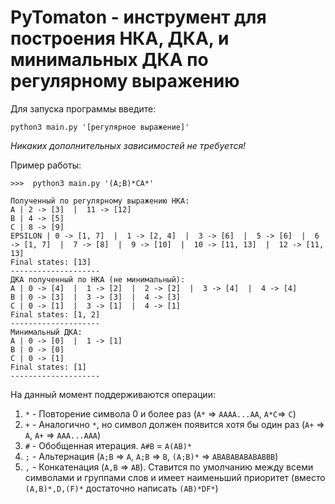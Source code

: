# PyTomaton - инструмент для построения НКА, ДКА, и минимальных ДКА по регулярному выражению

Для запуска программы введите:

```
python3 main.py '[регулярное выражение]'
```

_Никаких дополнительных зависимостей не требуется!_

Пример работы:

```
>>>  python3 main.py '(A;B)*CA*'

Полученный по регулярному выражению НКА:
A | 2 -> [3]  |  11 -> [12]
B | 4 -> [5]
C | 8 -> [9]
EPSILON | 0 -> [1, 7]  |  1 -> [2, 4]  |  3 -> [6]  |  5 -> [6]  |  6 -> [1, 7]  |  7 -> [8]  |  9 -> [10]  |  10 -> [11, 13]  |  12 -> [11, 13]
Final states: [13]
--------------------
ДКА полученный по НКА (не минимальный): 
A | 0 -> [4]  |  1 -> [2]  |  2 -> [2]  |  3 -> [4]  |  4 -> [4]
B | 0 -> [3]  |  3 -> [3]  |  4 -> [3]
C | 0 -> [1]  |  3 -> [1]  |  4 -> [1]
Final states: [1, 2]
--------------------
Минимальный ДКА:
A | 0 -> [0]  |  1 -> [1]
B | 0 -> [0]
C | 0 -> [1]
Final states: [1]
--------------------
```

На данный момент поддерживаются операции:

1. `*` - Повторение символа 0 и более раз (`A*` => `AAAA...AA`, `A*C`=> `C`)
2. `+` - Аналогично `*`, но символ должен появится хотя бы один раз (`A+` => `A`, `A+` => `AAA...AAA`)
3. `#` - Обобщенная итерация. `A#B` = `A(AB)*`
4. `;` - Альтернация (`A;B` => `A`, `A;B` => `B`, `(A;B)*` => `ABABABABABABBB`)
5. `,` - Конкатенация (`A,B` => `AB`). Ставится по умолчанию между всеми символами и 
группами слов и имеет наименьший приоритет (вместо `(A,B)*,D,(F)*` достаточно написать `(AB)*DF*`)